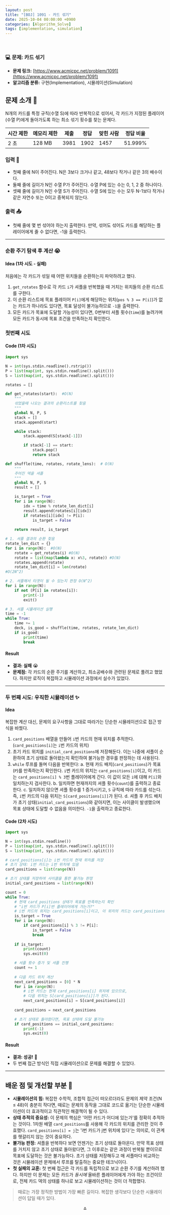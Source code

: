 ```yaml
---
layout: post
title: "[BOJ] 1091 - 카드 섞기"
date: 2025-10-04 00:00:00 +0900
categories: [Algorithm_Solve]
tags: [implementation, simulation]
---
```


<br>

### 💻 문제: 카드 섞기

- **문제 링크:** [https://www.acmicpc.net/problem/1091](https://www.acmicpc.net/problem/1091)
- **알고리즘 분류:** 구현(Implementation), 시뮬레이션(Simulation)

## 문제 소개 🧐

N개의 카드를 특정 규칙(수열 S)에 따라 반복적으로 섞어서, 각 카드가 지정된 플레이어(수열 P)에게 돌아가도록 하는 최소 섞기 횟수를 찾는 문제다.

| 시간 제한 | 메모리 제한 | 제출 | 정답 | 맞힌 사람 | 정답 비율 |
| --- | --- | --- | --- | --- | --- |
| 2 초 | 128 MB | 3981 | 1902 | 1457 | 51.999% |

### 입력 📝

- 첫째 줄에 N이 주어진다. N은 3보다 크거나 같고, 48보다 작거나 같은 3의 배수이다.
- 둘째 줄에 길이가 N인 수열 P가 주어진다. 수열 P에 있는 수는 0, 1, 2 중 하나이다.
- 셋째 줄에 길이가 N인 수열 S가 주어진다. 수열 S에 있는 수는 모두 N-1보다 작거나 같은 자연수 또는 0이고 중복되지 않는다.

### 출력 📤

- 첫째 줄에 몇 번 섞어야 하는지 출력한다. 만약, 섞어도 섞어도 카드를 해당하는 플레이어에게 줄 수 없다면, -1을 출력한다.

---

### 순환 주기 탐색 후 계산 😭

#### Idea (1차 시도 - 실패)

처음에는 각 카드가 섞일 때 어떤 위치들을 순환하는지 파악하려고 했다.

1.  `get_rotates` 함수로 각 카드 `i`가 셔플을 반복했을 때 거치는 위치들의 순환 리스트를 구한다.
2.  이 순환 리스트에 목표 플레이어 `P[i]`에게 해당하는 위치(`pos % 3 == P[i]`)가 없는 카드가 하나라도 있다면, 목표 달성이 불가능하므로 `-1`을 출력한다.
3.  모든 카드가 목표에 도달할 가능성이 있다면, 0번부터 셔플 횟수(`time`)를 늘려가며 모든 카드가 동시에 목표 조건을 만족하는지 확인한다.

### 첫번째 시도
#### Code (1차 시도)

```python
import sys

N = int(sys.stdin.readline().rstrip())
P = list(map(int, sys.stdin.readline().split()))
S = list(map(int, sys.stdin.readline().split()))

rotates = []

def get_rotates(start):  #O(N)
    """
    섞었을때 나오는 결과의 순환리스트를 찾음
    """
    global N, P, S
    stack = []
    stack.append(start)

    while stack:
        stack.append(S[stack[-1]])

        if stack[-1] == start:
            stack.pop()
            return stack

def shuffle(time, rotates, rotate_lens):  # O(N)
    """
    주어진 덱을 셔플
    """
    global N, P, S
    result = []

    is_target = True
    for i in range(N):
        idx = time % rotate_len_dict[i]
        result.append(rotates[i][idx])
        if rotates[i][idx] != P[i]:
            is_target = False
    
    return result, is_target

# 1. 셔플 결과의 순환 찾음
rotate_len_dict = {}
for i in range(N):  #O(N)
    rotate = get_rotates(i) #O(N)
    rotate = list(map(lambda x: x%3, rotate)) #O(N)
    rotates.append(rotate)
    rotate_len_dict[i] = len(rotate)
#O(2N^2)

# 2. 셔플해서 타겟이 될 수 있는지 판정 O(N^2)
for i in range(N):
    if not (P[i] in rotates[i]):
        print(-1)
        exit()

# 3. 셔플 시뮬레이션 실행
time = -1
while True:
    time += 1
    deck, is_good = shuffle(time, rotates, rotate_len_dict)
    if is_good:
        print(time)
        break
```
#### Result

- **결과: 실패** 😭
- **문제점:** 각 카드의 순환 주기를 계산하고, 최소공배수와 관련된 문제로 풀려고 했었다. 하지만 로직이 복잡하고 시뮬레이션 과정에서 실수가 있었다.
---
### 두 번째 시도: 우직한 시뮬레이션 ✨

#### Idea

복잡한 계산 대신, 문제의 요구사항을 그대로 따라가는 단순한 시뮬레이션으로 접근 방식을 바꿨다.

1.  `card_positions` 배열을 만들어 `i`번 카드의 현재 위치를 추적한다. (`card_positions[i]`는 `i`번 카드의 위치)
2.  초기 카드 위치를 `initial_card_positions`에 저장해둔다. 이는 나중에 셔플이 순환하여 초기 상태로 돌아왔는지 확인하여 불가능한 경우를 판정하는 데 사용된다.
3.  `while` 루프를 돌며 다음을 반복한다:
    a. 현재 카드 배치(`card_positions`)가 목표(`P`)를 만족하는지 확인한다. `i`번 카드의 위치는 `card_positions[i]`이고, 이 카드는 `card_positions[i] % 3`번 플레이어에게 간다. 이 값이 모든 `i`에 대해 `P[i]`와 일치하는지 검사한다.
    b. 일치하면 현재까지의 셔플 횟수(`count`)를 출력하고 종료한다.
    c. 일치하지 않으면 셔플 횟수를 1 증가시키고, `S` 규칙에 따라 카드를 섞는다. 즉, `i`번 카드의 다음 위치는 `S[card_positions[i]]`가 된다.
    d. 셔플 후 카드 배치가 초기 상태(`initial_card_positions`)와 같아지면, 이는 사이클이 발생했으며 목표 상태에 도달할 수 없음을 의미한다. `-1`을 출력하고 종료한다.

#### Code (2차 시도)

```python
import sys

N = int(sys.stdin.readline())
P = list(map(int, sys.stdin.readline().split()))
S = list(map(int, sys.stdin.readline().split()))

# card_positions[i]는 i번 카드의 현재 위치를 저장
# 초기 상태: i번 카드는 i번 위치에 있음
card_positions = list(range(N))

# 초기 상태를 저장하여 사이클을 통한 불가능 판정
initial_card_positions = list(range(N))

count = 0
while True:
    # 현재 card_positions 상태가 목표를 만족하는지 확인
    # "i번 카드가 P[i]번 플레이어에게 가는가?"
    # i번 카드의 위치는 card_positions[i]이고, 이 위치의 카드는 card_positions[i] % 3 플레이어에게 간다.
    is_target = True
    for i in range(N):
        if card_positions[i] % 3 != P[i]:
            is_target = False
            break
    
    if is_target:
        print(count)
        sys.exit(0)

    # 셔플 횟수 증가 및 셔플 진행
    count += 1
    
    # 다음 카드 위치 계산
    next_card_positions = [0] * N
    for i in range(N):
        # i번 카드는 현재 card_positions[i] 위치에 있으므로,
        # 다음 위치는 S[card_positions[i]]가 된다.
        next_card_positions[i] = S[card_positions[i]]
    
    card_positions = next_card_positions

    # 초기 상태로 돌아왔다면, 목표 상태에 도달 불가능
    if card_positions == initial_card_positions:
        print(-1)
        sys.exit(0)
```

#### Result

- **결과: 성공!** 🎉
- 두 번째 접근 방식인 직접 시뮬레이션으로 문제를 해결할 수 있었다.

---

## 배운 점 및 개선할 부분 🤔

-   **시뮬레이션의 힘:** 복잡한 수학적, 조합적 접근이 떠오르더라도 문제의 제약 조건(N ≤ 48)이 충분히 작다면, 때로는 문제의 동작을 그대로 코드로 옮기는 단순한 시뮬레이션이 더 효과적이고 직관적인 해결책이 될 수 있다.
-   **상태 추적의 중요성:** 이 문제의 핵심은 '어떤 카드가 어디에 있는가'를 정확히 추적하는 것이다. 1차원 배열 `card_positions`를 사용해 각 카드의 위치를 관리한 것이 주효했다. `card_positions[i] = j`는 'i번 카드가 j번 위치에 있다'는 의미로, 이 관계를 헷갈리지 않는 것이 중요하다.
-   **불가능 판정:** 셔플을 반복하다 보면 언젠가는 초기 상태로 돌아온다. 만약 목표 상태를 거치지 않고 초기 상태로 돌아왔다면, 그 이후로는 같은 과정이 반복될 뿐이므로 목표에 도달하는 것은 불가능하다. 초기 상태를 저장해두고 매 셔플마다 비교하는 것은 시뮬레이션 문제에서 루프를 탈출하는 중요한 테크닉이다.
-   **첫 실패의 교훈:** 첫 번째 접근은 각 카드를 독립적으로 보고 순환 주기를 계산하려 했다. 하지만 이 문제는 모든 카드가 *동시에* 올바른 플레이어에게 가야 하는 조건이므로, 전체 카드 덱의 상태를 하나로 보고 시뮬레이션하는 것이 더 적합했다.

> 때로는 가장 정직한 방법이 가장 빠른 길이다. 복잡한 생각보다 단순한 시뮬레이션이 답일 때가 있다.

<div style="text-align: center">⁂</div>
